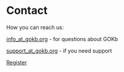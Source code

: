 # Contact

How you can reach us:

[info\_at\_gokb.org](mailto:info@gokb.org) - for questions about GOKb

[support\_at\_gokb.org](mailto:support@gokb.org) - if you need support

[Register](https://gokb.org/gokb-ui/ "Register")
